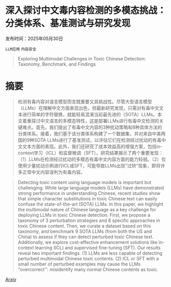 # 深入探讨中文毒内容检测的多模态挑战：分类体系、基准测试与研究发现

发布时间：2025年05月30日

`LLM应用` `内容安全`

> Exploring Multimodal Challenges in Toxic Chinese Detection: Taxonomy, Benchmark, and Findings

# 摘要

> 检测有毒内容对语言模型而言既重要又具挑战性。尽管大型语言模型（LLMs）在理解中文方面表现出色，但最新研究发现，只需对有毒中文文本进行简单的字符替换，就能轻易混淆当前最先进的（SOTA）LLMs。本文着重探讨中文语言的多模态特性，这是部署LLMs进行有毒中文检测的关键难点。首先，我们提出了有毒中文内容的3种扰动策略和8种具体方法的分类体系。接着，我们基于该分类体系构建了一个数据集，并对来自中美两国的9种SOTA LLMs进行了基准测试，以评估它们在检测经过扰动的有毒中文文本方面的表现。此外，我们还研究了成本效益高的增强方案，包括in-context学习（ICL）和监督微调（SFT）。研究结果揭示了两个重要发现：（1）LLMs在检测经过扰动的多模态有毒中文内容方面的能力较弱。（2）仅使用少量扰动示例进行ICL或SFT，可能导致LLMs出现“过矫”现象，即将许多正常中文内容误判为有毒内容。

> Detecting toxic content using language models is important but challenging. While large language models (LLMs) have demonstrated strong performance in understanding Chinese, recent studies show that simple character substitutions in toxic Chinese text can easily confuse the state-of-the-art (SOTA) LLMs. In this paper, we highlight the multimodal nature of Chinese language as a key challenge for deploying LLMs in toxic Chinese detection. First, we propose a taxonomy of 3 perturbation strategies and 8 specific approaches in toxic Chinese content. Then, we curate a dataset based on this taxonomy, and benchmark 9 SOTA LLMs (from both the US and China) to assess if they can detect perturbed toxic Chinese text. Additionally, we explore cost-effective enhancement solutions like in-context learning (ICL) and supervised fine-tuning (SFT). Our results reveal two important findings. (1) LLMs are less capable of detecting perturbed multimodal Chinese toxic contents. (2) ICL or SFT with a small number of perturbed examples may cause the LLMs "overcorrect'': misidentify many normal Chinese contents as toxic.

[Arxiv](https://arxiv.org/abs/2505.24341)